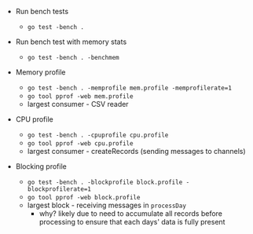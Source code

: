 * Run bench tests
    * `go test -bench .`

* Run bench test with memory stats
    * `go test -bench . -benchmem`

* Memory profile
    * `go test -bench . -memprofile mem.profile -memprofilerate=1`
    * `go tool pprof -web mem.profile`
    * largest consumer - CSV reader

* CPU profile
    * `go test -bench . -cpuprofile cpu.profile`
    * `go tool pprof -web cpu.profile`
    * largest consumer - createRecords (sending messages to channels)

* Blocking profile
    * `go test -bench . -blockprofile block.profile -blockprofilerate=1`
    * `go tool pprof -web block.profile`
    * largest block - receiving messages in `processDay`
        * why? likely due to need to accumulate all records before processing to ensure that each days' data is fully present
